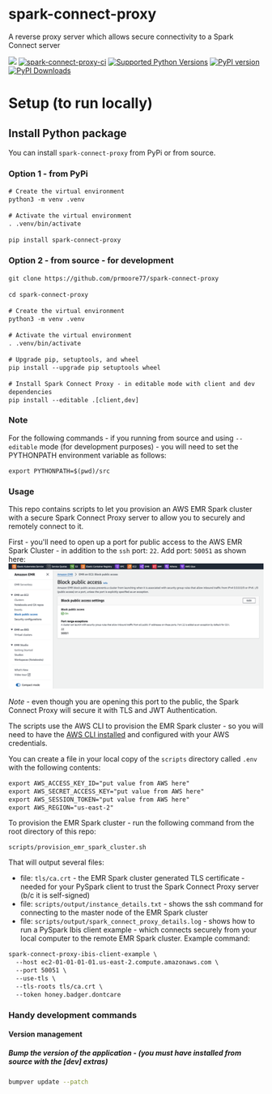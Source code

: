 # spark-connect-proxy
A reverse proxy server which allows secure connectivity to a Spark Connect server

[<img src="https://img.shields.io/badge/GitHub-prmoore77%2Fspark--connect--proxy-blue.svg?logo=Github">](https://github.com/prmoore77/spark-connect-proxy)
[![spark-connect-proxy-ci](https://github.com/prmoore77/spark-connect-proxy/actions/workflows/ci.yml/badge.svg)](https://github.com/prmoore77/spark-connect-proxy/actions/workflows/ci.yml)
[![Supported Python Versions](https://img.shields.io/pypi/pyversions/spark-connect-proxy)](https://pypi.org/project/spark-connect-proxy/)
[![PyPI version](https://badge.fury.io/py/spark-connect-proxy.svg)](https://badge.fury.io/py/spark-connect-proxy)
[![PyPI Downloads](https://img.shields.io/pypi/dm/spark-connect-proxy.svg)](https://pypi.org/project/spark-connect-proxy/)

# Setup (to run locally)

## Install Python package
You can install `spark-connect-proxy` from PyPi or from source.

### Option 1 - from PyPi
```shell
# Create the virtual environment
python3 -m venv .venv

# Activate the virtual environment
. .venv/bin/activate

pip install spark-connect-proxy
```

### Option 2 - from source - for development
```shell
git clone https://github.com/prmoore77/spark-connect-proxy

cd spark-connect-proxy

# Create the virtual environment
python3 -m venv .venv

# Activate the virtual environment
. .venv/bin/activate

# Upgrade pip, setuptools, and wheel
pip install --upgrade pip setuptools wheel

# Install Spark Connect Proxy - in editable mode with client and dev dependencies
pip install --editable .[client,dev]
```

### Note
For the following commands - if you running from source and using `--editable` mode (for development purposes) - you will need to set the PYTHONPATH environment variable as follows:
```shell
export PYTHONPATH=$(pwd)/src
```

### Usage
This repo contains scripts to let you provision an AWS EMR Spark cluster with a secure Spark Connect Proxy server to allow you to securely and remotely connect to it.

First - you'll need to open up a port for public access to the AWS EMR Spark Cluster - in addition to the `ssh` port: `22`.  Add port: `50051` as shown here:   
![Open port 50051](images/emr-public-access.png?raw=true "Open port 50051")   

*Note* - even though you are opening this port to the public, the Spark Connect Proxy will secure it with TLS and JWT Authentication.

The scripts use the AWS CLI to provision the EMR Spark cluster - so you will need to have the [AWS CLI installed](https://docs.aws.amazon.com/cli/latest/userguide/getting-started-install.html) and configured with your AWS credentials.

You can create a file in your local copy of the `scripts` directory called `.env` with the following contents:
```shell
export AWS_ACCESS_KEY_ID="put value from AWS here"
export AWS_SECRET_ACCESS_KEY="put value from AWS here"
export AWS_SESSION_TOKEN="put value from AWS here"
export AWS_REGION="us-east-2"
```

To provision the EMR Spark cluster - run the following command from the root directory of this repo:
```shell
scripts/provision_emr_spark_cluster.sh
```

That will output several files:
- file: `tls/ca.crt` - the EMR Spark cluster generated TLS certificate - needed for your PySpark client to trust the Spark Connect Proxy server (b/c it is self-signed)
- file: `scripts/output/instance_details.txt` - shows the ssh command for connecting to the master node of the EMR Spark cluster
- file: `scripts/output/spark_connect_proxy_details.log` - shows how to run a PySpark Ibis client example - which connects securely from your local computer to the remote EMR Spark cluster.  Example command:
```shell
spark-connect-proxy-ibis-client-example \
  --host ec2-01-01-01-01.us-east-2.compute.amazonaws.com \
  --port 50051 \
  --use-tls \
  --tls-roots tls/ca.crt \
  --token honey.badger.dontcare
```

### Handy development commands

#### Version management

##### Bump the version of the application - (you must have installed from source with the [dev] extras)
```bash
bumpver update --patch
```
